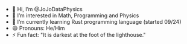 - 👋 Hi, I’m @JoJoDataPhysics
- 👀 I’m interested in Math, Programming and Physics
- 🌱 I’m currently learning Rust programming language (started 09/24)
- 😄 Pronouns: He/Him
- ⚡ Fun fact: "It is darkest at the foot of the lighthouse."

<!---
JoJoDataPhysics/JoJoDataPhysics is a ✨ special ✨ repository because its `README.md` (this file) appears on your GitHub profile.
You can click the Preview link to take a look at your changes.
--->
